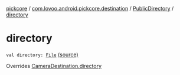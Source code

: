 [pickcore](../../index.md) / [com.lovoo.android.pickcore.destination](../index.md) / [PublicDirectory](index.md) / [directory](./directory.md)

# directory

`val directory: `[`File`](https://docs.oracle.com/javase/8/docs/api/java/io/File.html) [(source)](https://github.com/lovoo/android-pickpic/blob/master/pickcore/src/main/kotlin/com/lovoo/android/pickcore/destination/PublicDirectory.kt#L15)

Overrides [CameraDestination.directory](../../com.lovoo.android.pickcore.contract/-camera-destination/directory.md)

